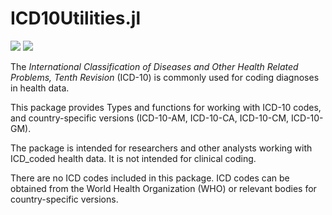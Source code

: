 # ICD10Utilities.jl

[![](https://img.shields.io/badge/docs-stable-blue.svg)](https://timbp.github.io/ICD10Utilities.jl/stable)
[![](https://img.shields.io/badge/docs-dev-blue.svg)](https://timbp.github.io/ICD10Utilities.jl/dev)


The _International Classification of Diseases and Other Health Related Problems, Tenth Revision_ (ICD-10)
is commonly used for coding diagnoses in health data.

This package provides Types and functions for working with ICD-10 codes, and
country-specific versions (ICD-10-AM, ICD-10-CA, ICD-10-CM, ICD-10-GM).

The package is intended for researchers and other analysts working with ICD_coded
health data. It is not intended for clinical coding.

There are no ICD codes included in this package. ICD codes can be obtained from
the World Health Organization (WHO) or relevant bodies for country-specific versions.
